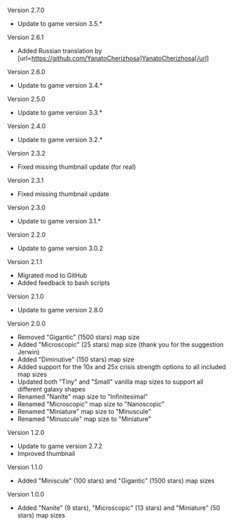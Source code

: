 Version 2.7.0
* Update to game version 3.5.*

Version 2.6.1
* Added Russian translation by [url=https://github.com/YanatoCherizhosa]YanatoCherizhosa[/url]

Version 2.6.0
* Update to game version 3.4.*

Version 2.5.0
* Update to game version 3.3.*

Version 2.4.0
* Update to game version 3.2.*

Version 2.3.2
* Fixed missing thumbnail update (for real)

Version 2.3.1
* Fixed missing thumbnail update

Version 2.3.0
* Update to game version 3.1.*

Version 2.2.0
* Update to game version 3.0.2

Version 2.1.1
* Migrated mod to GitHub
* Added feedback to bash scripts

Version 2.1.0
* Update to game version 2.8.0

Version 2.0.0
* Removed "Gigantic" (1500 stars) map size
* Added "Microscopic" (25 stars) map size (thank you for the suggestion Jerwin)
* Added "Diminutive" (150 stars) map size
* Added support for the 10x and 25x crisis strength options to all included map sizes
* Updated both "Tiny" and "Small" vanilla map sizes to support all different galaxy shapes
* Renamed "Nanite" map size to "Infinitesimal"
* Renamed "Microscopic" map size to "Nanoscopic"
* Renamed "Miniature" map size to "Minuscule"
* Renamed "Minuscule" map size to "Miniature"

Version 1.2.0
* Update to game version 2.7.2
* Improved thumbnail

Version 1.1.0
* Added "Miniscule" (100 stars) and "Gigantic" (1500 stars) map sizes

Version 1.0.0
* Added "Nanite" (9 stars), "Microscopic" (13 stars) and "Miniature" (50 stars) map sizes
